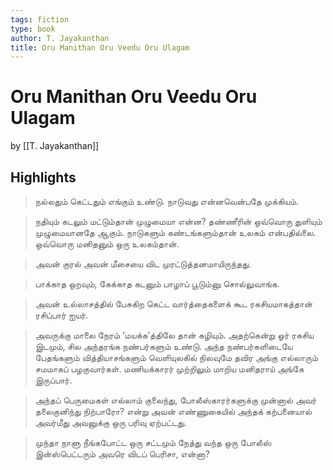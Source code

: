 ```yaml
---
tags: fiction
type: book
author: T. Jayakanthan
title: Oru Manithan Oru Veedu Oru Ulagam
---
```


# Oru Manithan Oru Veedu Oru Ulagam
by [[T. Jayakanthan]]

## Highlights
> நல்லதும் கெட்டதும் எங்கும் உண்டு. நாடுவது என்னவென்பதே முக்கியம்.

> நதியும் கடலும் மட்டும்தான் முழுமையா என்ன? தண்ணீரின் ஒவ்வொரு துளியும் முழுமையானதே ஆகும். நாடுகளும் கண்டங்களும்தான் உலகம் என்பதில்லை. ஒவ்வொரு மனிதனும் ஒரு உலகம்தான்.

> அவன் குரல் அவன் மீசையை விட முரட்டுத்தனமாயிருந்தது.

> பாக்காத ஒறவும், கேக்காத கடனும் பாழாப் பூடும்னு சொல்லுவாங்க.

> அவன் உல்லாசத்தில் பேசுகிற கெட்ட வார்த்தைகளைக் கூட ரகசியமாகத்தான் ரசிப்பார் ஐயர்.

> அவருக்கு மாலை நேரம் ‘மயக்க’த்திலே தான் கழியும். அதற்கென்று ஓர் ரகசிய இடமும், சில அந்தரங்க நண்பர்களும் உண்டு. அந்த நண்பர்களிடையே பேதங்களும் வித்தியாசங்களும் வெளியுலகில் நிலவுமே தவிர அங்கு எல்லாரும் சமமாகப் பழகுவார்கள். மணியக்காரர் முற்றிலும் மாறிய மனிதராய் அங்கே இருப்பார்.

> அந்தப் பெருமைகள் எல்லாம் குலைந்து, போலீஸ்காரர்களுக்கு முன்னால் அவர் தலைகுனிந்து நிற்பாரோ? என்று அவன் எண்ணுகையில் அந்தக் கற்பனையால் அவர்மீது அவனுக்கு ஒரு பரிவு ஏற்பட்டது.

> முந்தா நாளு நீங்கபோட்ட ஒரு சட்டமும் நேத்து வந்த ஒரு போலீஸ் இன்ஸ்பெட்டரும் அவரெ விடப் பெரிசா, என்னா?
